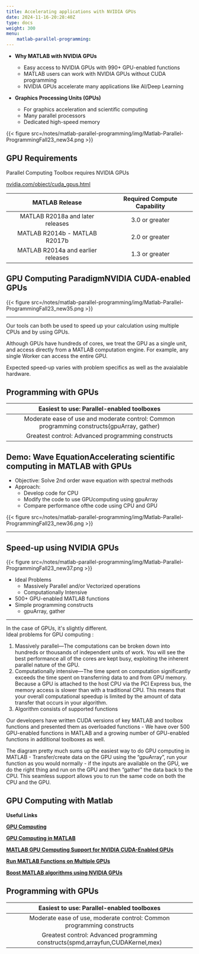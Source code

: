 ```yaml
---
title: Accelerating applications with NVIDIA GPUs
date: 2024-11-16-20:28:40Z
type: docs 
weight: 300
menu: 
    matlab-parallel-programming:
---
```


- **Why MATLAB with NVIDIA GPUs**  
  - Easy access to NVIDIA GPUs with 990+ GPU-enabled functions  
  - MATLAB users can work with NVIDIA GPUs without CUDA programming  
  - NVIDIA GPUs accelerate many applications like AI/Deep Learning  

- **Graphics Processing Units (GPUs)**  
  - For graphics acceleration and scientific computing  
  - Many parallel processors  
  - Dedicated high-speed memory  

{{< figure src=/notes/matlab-parallel-programming/img/Matlab-Parallel-ProgrammingFall23_new34.png >}}

## GPU Requirements

Parallel Computing Toolbox requires NVIDIA GPUs

[nvidia.com/object/cuda_gpus.html](http://www.nvidia.com/object/cuda_gpus.html)

| MATLAB Release | Required Compute Capability |
| :-: | :-: |
| MATLAB R2018a and later releases | 3.0 or greater |
| MATLAB R2014b - MATLAB R2017b | 2.0 or greater |
| MATLAB R2014a and earlier releases | 1.3 or greater |

## GPU Computing ParadigmNVIDIA CUDA-enabled GPUs

{{< figure src=/notes/matlab-parallel-programming/img/Matlab-Parallel-ProgrammingFall23_new35.png >}}

---

Our tools can both be used to speed up your calculation using multiple CPUs and by using GPUs.  

Although GPUs have hundreds of cores, we treat the GPU as a single  unit, and access directly from a  MATLAB computation engine.   For example,  any single Worker can access the entire GPU.       

Expected speed-up varies with problem specifics as well as the avaialable hardware.

## Programming with GPUs

|  | Easiest to use: Parallel-enabled toolboxes |  |
| :-: | :-: | :-: |
|  | Moderate ease of use and moderate control: Common programming constructs(gpuArray, gather)<br /> |  |
|  | Greatest control: Advanced programming constructs |  |

## Demo: Wave EquationAccelerating scientific computing in MATLAB with GPUs

* Objective: Solve 2nd order wave equation with spectral methods
* Approach:
  * Develop code for CPU
  * Modify the code to use GPUcomputing using gpuArray
  * Compare performance ofthe code using CPU and GPU

{{< figure src=/notes/matlab-parallel-programming/img/Matlab-Parallel-ProgrammingFall23_new36.png >}}

---

## Speed-up using NVIDIA GPUs

{{< figure src=/notes/matlab-parallel-programming/img/Matlab-Parallel-ProgrammingFall23_new37.png >}}

* Ideal Problems
  * Massively Parallel and/or Vectorized operations
  * Computationally Intensive
* 500+ GPU-enabled MATLAB functions
* Simple programming constructs
  * gpuArray, gather

---

In the case of GPUs, it's slightly different.  
Ideal problems for GPU computing :

1. Massively parallel—The computations can be broken down into hundreds or thousands of independent units of work.  You will see the best performance all of the cores are kept busy, exploiting the inherent parallel nature of the GPU. 
2. Computationally intensive—The time spent on computation significantly exceeds the time spent on transferring data to and from GPU memory. Because a GPU is attached to the host CPU via the PCI Express bus, the memory access is slower than with a traditional CPU. This means that your overall computational speedup is limited by the amount of data transfer that occurs in your algorithm. 
3. Algorithm consists of supported functions

Our developers have written CUDA versions of key MATLAB and toolbox functions and presented them as overloaded  functions - We have over 500 GPU-enabled functions in MATLAB and a growing number of GPU-enabled functions in additional toolboxes as well.

The diagram pretty much sums up the easiest way to do GPU computing in MATLAB - Transfer/create data on the GPU using the “gpuArray”, run your function as you would normally - if the inputs are available on the GPU, we do the right thing and run on the GPU and then “gather” the data back to the CPU. This seamless support allows you to run the same code on both the CPU and the GPU.

## GPU Computing with Matlab

**Useful Links**

**[GPU Computing](https://www.mathworks.com/help/parallel-computing/gpu-computing.html?s_tid=CRUX_lftnav)**

**[GPU Computing in MATLAB](https://www.mathworks.com/help/parallel-computing/gpu-computing-in-matlab.html)**

**[MATLAB GPU Computing Support for NVIDIA CUDA-Enabled GPUs](https://www.mathworks.com/solutions/gpu-computing.html)**

**[Run MATLAB Functions on Multiple GPUs](https://www.mathworks.com/help/parallel-computing/run-matlab-functions-on-multiple-gpus.html)**

**[Boost MATLAB algorithms using NVIDIA GPUs](https://www.mathworks.com/videos/boost-matlab-algorithms-using-nvidia-gpus-1624894710218.html)**

## Programming with GPUs

|  | Easiest to use: Parallel-enabled toolboxes |  |
| :-: | :-: | :-: |
|  | Moderate ease of use, moderate control: Common programming constructs |  |
|  | Greatest control: Advanced programming constructs(spmd,arrayfun,CUDAKernel,mex) |  |

